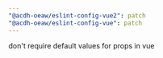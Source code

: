 ```yaml
---
"@acdh-oeaw/eslint-config-vue2": patch
"@acdh-oeaw/eslint-config-vue": patch
---
```


don't require default values for props in vue
